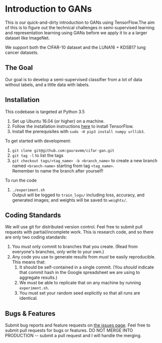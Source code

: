 # Introduction to GANs

This is our quick-and-dirty introduction to GANs using TensorFlow.The aim of this is to figure out the technical challenges in semi-supervised learning and representation learning using GANs before we apply it to a a larger dataset like ImageNet.

We support both the CIFAR-10 dataset and the LUNA16 + KDSB17 lung cancer datasets. 

## The Goal

Our goal is to develop a semi-supervised classifier from a lot of data without labels, and a little data with labels.

## Installation

This codebase is targeted at Python 3.5

1. Set up Ubuntu 16.04 (or higher) on a machine.
2. Follow the installation instructions [here](https://www.tensorflow.org/install/install_linux#InstallingNativePip) to install TensorFlow.
3. Install the prerequisites with `sudo -H pip3 install numpy urllib3`.

To get started with development:

1. `git clone git@github.com:gauravmm/cifar-gan.git`
2. `git tag -l` to list the tags
3. `git checkout tags/<tag_name> -b <branch_name>` to create a new branch named `<branch-name>` starting from tag `<tag_name>`.  
    Remember to name the branch after yourself!

To run the code

 1. `./experiment.sh`  
    Output will be logged to `train_logs/` including loss, accuracy, and generated images; and weights will be saved to `weights/`.

## Coding Standards
We will use git for distributed version control. Feel free to submit pull requests with partial/incomplete work. This is research code, and so there are only two coding standards:

1. You _must_ only commit to branches that you create. (Read from everyone's branches, only write to your own.)
2. Any code you use to generate results from _must_ be easily reproducible. This means that:
   1. It should be self-contained in a single commit. (You _should_ indicate that commit hash in the Google spreadsheet we are using to aggregate results.)
   2. We must be able to replicate that on any machine by running `experiment.sh`.
   3. You must set your random seed explicitly so that all runs are identical.

## Bugs & Features

Submit bug reports and feature requests on [the issues page](https://github.com/gauravmm/cifar-gan/issues). Feel free to submit pull requests for bugs or features. DO NOT MERGE INTO PRODUCTION -- submit a pull request and I will handle the merging.
